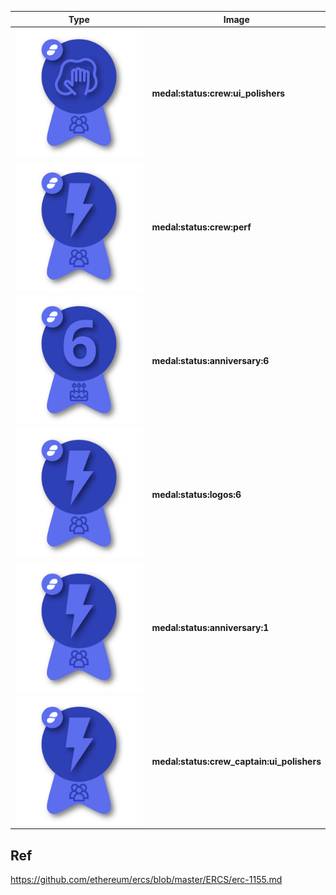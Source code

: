 
| Type                                                                   | Image                                      |
|------------------------------------------------------------------------|--------------------------------------------|
| <img alt="Sample medal" src="/src/composites/manual/composite.svg">    | **medal:status:crew:ui_polishers**         |
| <img alt="Sample medal" src="/src/composites/manual/composite_2.svg">  | **medal:status:crew:perf**                 |
| <img alt="Sample medal" src="/src/composites/manual/composite_3_.svg"> | **medal:status:anniversary:6**             |
| <img alt="Sample medal" src="/src/composites/manual/composite_2.svg">  | **medal:status:logos:6**                   |
| <img alt="Sample medal" src="/src/composites/manual/composite_2.svg">  | **medal:status:anniversary:1**             |
| <img alt="Sample medal" src="/src/composites/manual/composite_2.svg">  | **medal:status:crew_captain:ui_polishers** |

## Ref

https://github.com/ethereum/ercs/blob/master/ERCS/erc-1155.md